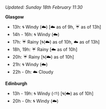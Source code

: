*Updated: Sunday 18th February 11:30*

**Glasgow**

* 13h: :cyclone: Windy (:cloud:) [:cloud: as of 9h, :umbrella: as of 13h]
* 14h - 16h: :cyclone: Windy (:cloud:)
* 17h: :umbrella: Rainy [:cyclone:(:cloud:) as of 10h, :cloud: as of 13h]
* 18h, 19h: :umbrella: Rainy [:cloud: as of 10h]
* 20h: :umbrella: Rainy [:cyclone:(:cloud:) as of 10h]
* 21h: :cyclone: Windy (:cloud:)
* 22h - 0h: :cloud: Cloudy

**Edinburgh**

* 13h - 19h: :cyclone: Windy (:partly_sunny:) [:cyclone:(:cloud:) as of 10h]
* 20h - 0h: :cyclone: Windy (:cloud:)
